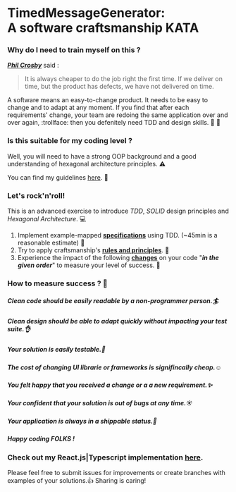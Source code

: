 # TimedMessageGenerator: <br>A software craftsmanship KATA</br>

### Why do I need to train myself on this ? 

[**_Phil Crosby_**](https://en.wikipedia.org/wiki/Philip_B._Crosby) said :

>It is always cheaper to do the job right the first time. 
>If we deliver on time, but the product has defects, we have not delivered on time.


A software means an easy-to-change product. 
It needs to be easy to change and to adapt at any moment.
If you find that after each requirements' change, your team are redoing the same application over and over again, :trollface: 
then you defenitely need TDD and design skills. :pill: :gem:

### Is this suitable for my coding level ?

Well, you will need to have a strong OOP background and a good understanding of hexagonal architecture principles. :warning:

You can find my guidelines [here](OurRules.md). :book:

### Let's rock'n'roll!

This is an advanced exercise to introduce _TDD_, _SOLID_ design principles and _Hexagonal Architecture_. :computer:

1. Implement example-mapped [**specifications**](Spec.md) using TDD. (~45min is a reasonable estimate) :hammer:
2. Try to apply craftsmanship's [**rules and principles**](OurRules.md). :wrench:
3. Experience the impact of the following [**changes**](Changes.md) on your code "_**in the given order**_" to measure your level of success. :ghost:

### How to measure success ? :dart:

##### Clean code should be easily readable by a non-programmer person.:surfer:

##### Clean design should be able to adapt quickly without impacting your test suite.:ok_hand:

##### Your solution is easily testable.:dash:

##### The cost of changing UI librarie or frameworks is signifincally cheap.:relaxed:

##### You felt happy that you received a change or a a new requirement.:sparkles:

##### Your confident that your solution is out of bugs at any time.:sunny:

##### Your application is always in a shippable status.:rocket:


##### Happy coding FOLKS !

### Check out my React.js|Typescript implementation [here](./app).  

Please feel free to submit issues for improvements or create branches with examples of your solutions.:+1:
Sharing is caring! 
